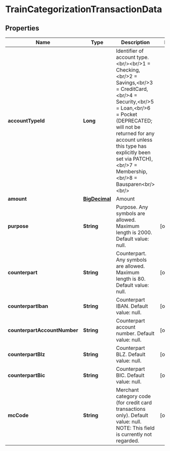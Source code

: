 
# TrainCategorizationTransactionData

## Properties
Name | Type | Description | Notes
------------ | ------------- | ------------- | -------------
**accountTypeId** | **Long** | Identifier of account type.&lt;br/&gt;&lt;br/&gt;1 &#x3D; Checking,&lt;br/&gt;2 &#x3D; Savings,&lt;br/&gt;3 &#x3D; CreditCard,&lt;br/&gt;4 &#x3D; Security,&lt;br/&gt;5 &#x3D; Loan,&lt;br/&gt;6 &#x3D; Pocket (DEPRECATED; will not be returned for any account unless this type has explicitly been set via PATCH),&lt;br/&gt;7 &#x3D; Membership,&lt;br/&gt;8 &#x3D; Bausparen&lt;br/&gt;&lt;br/&gt; | 
**amount** | [**BigDecimal**](BigDecimal.md) | Amount | 
**purpose** | **String** | Purpose. Any symbols are allowed. Maximum length is 2000. Default value: null. |  [optional]
**counterpart** | **String** | Counterpart. Any symbols are allowed. Maximum length is 80. Default value: null. |  [optional]
**counterpartIban** | **String** | Counterpart IBAN. Default value: null. |  [optional]
**counterpartAccountNumber** | **String** | Counterpart account number. Default value: null. |  [optional]
**counterpartBlz** | **String** | Counterpart BLZ. Default value: null. |  [optional]
**counterpartBic** | **String** | Counterpart BIC. Default value: null. |  [optional]
**mcCode** | **String** | Merchant category code (for credit card transactions only). Default value: null. NOTE: This field is currently not regarded. |  [optional]



